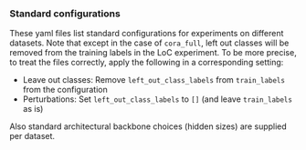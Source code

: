 ### Standard configurations

These yaml files list standard configurations for experiments on different datasets. Note that except in the case of `cora_full`, left out classes will be removed from the training labels in the LoC experiment. To be more precise, to treat the files correctly, apply the following in a corresponding setting:
- Leave out classes: Remove `left_out_class_labels` from `train_labels` from the configuration
- Perturbations: Set `left_out_class_labels` to `[]` (and leave `train_labels` as is)

Also standard architectural backbone choices (hidden sizes) are supplied per dataset.